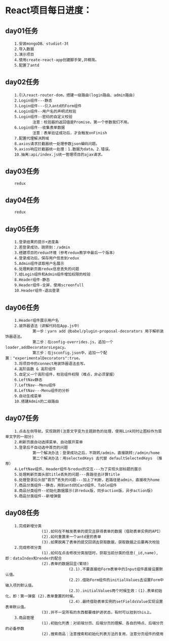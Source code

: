 # React项目每日进度：

## day01任务
		1.安装mongoDB、studiot-3t
		2.导入数据
		3.演示项目
		4.使用create-react-app创建脚手架,并精简。
		5.配置了antd

## day02任务
		1.引入react-router-dom，搭建一级路由(login路由、admin路由)
		2.Login组件---静态
		3.Login组件---引入antd的Form组件
		4.Login组件--用户名的声明式校验
		5.Login组件--密码的自定义校验
				注意：校验器的返回值是Promise，第一个参数我们不用。
		6.Login组件--收集表单数据
				注意：表单验证成功后，才会触发onFinish
		7.配置代理解决跨域
		8.axios请求拦截器统一处理参数json编码问题。
		9.axios响应拦截器统一处理：1.数据为data。2.错误。
		10.抽离:api/index.js统一管理项目的ajax请求。

## day03任务
		redux

## day04任务
		redux

## day05任务
		1.登录结果的提示+进度条
		2.若登录成功，跳转到：/admin
		3.搭建项目的redux环境（参考redux教学中最后一个版本）
		4.登录成功后，保存用户信息到redux
		5.Admin组件读取用户名展示
		6.处理刷新页面redux信息丢失的问题
		7.给Login组件和Admin组件增加权限的校验
		8.Header组件-静态
		9.Header组件-全屏，使用screenfull
		10.Header组件-退出登录

## day06任务
		1.Header组件展示用户名
		2.装饰器语法（讲解代码在App.js中）
				第一步：yarn add @babel/plugin-proposal-decorators 用于解析装饰器语法。
				第二步：在config-overrides.js，追加一个loader,addDecoratorsLegacy。
				第三步：在jsconfig.json中，追加一个配置："experimentalDecorators":true。
		3.将项目中的connect用装饰器语法去写。
		4.高阶函数 & 高阶组件
		5.自定义一个高阶组件，校验组件权限（难点，非必须掌握）
		6.LeftNav静态
		7.LeftNav--Menu组件
		8.LeftNav---Menu组件的分析
		9.自动生成菜单
		10.搭建Admin的二级路由

## day07任务
		1.点击左侧导航，实现跳转(注意文字变为主题颜色的处理，使用Link同时让图标作为菜单文字的一部分)
		2.刷新页面自动选择菜单、自动展开菜单
		3.登录后不自动选中首页的问题
				第一个解决办法：登录成功之后，不跳转/admin，直接跳转:/admin/home
				第二个解决办法：用selectedKeys 去代替 defaultSelectedKeys （推荐）
		4.LeftNav组件、Header组件与redux的交互---为了实现头部标题的展示
		5.处理刷新页面头部title丢失的问题---靠路径去计算title
		6.处理登录后头部“首页”丢失的问题---加上了判断，若路径是admin，直接改为home
		7.商品分类组件--静态，用到antd的Card组件、Table组件
		8.商品分类组件--初始化数据展示(非redux版，同步action版，异步action版)
		9.商品分类组件--新增弹窗

## day08任务
		1.完成新增分类
					(1).如何在不触发表单的提交且获得表单的数据（借助表单实例的API）
					(2).如何重置来一个antd里的表单
					(3).如果脱离了表单的提交回调去获取数据，获取数据之后要再次校验
		2.完成修改分类
					(1).如何在点击修改分类按钮时，获取当前分类的信息(_id,name),即：dataIndex和render的配合
					(2).表单的数据回显(繁琐)
								(2.1).不要直接给Form表单中的Input组件直接设置默认值。
								(2.2).借助Form组件的initialValues去设置Form中输入项的默认值。
								(2.3).initialValues两个时候生效：(1).表单初始化，即：第一弹窗 (2).表单重置的时候。
								(2.4).最终借助表单实例的setFieldsValue实现设置表单默认值。
					(3).并不一定所有的东西都要维护进状态，有时可以挂到this上。
		3.商品管理
					(1).初始化列表：对前端分页、后端分页的理解、各自的特点、后端分页的必备参数
					(2).搜索商品：注意搜索和初始化列表方法的复用，注意分页组件的使用